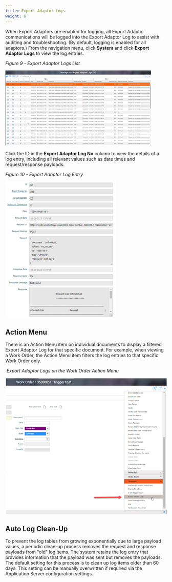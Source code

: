 ```yaml
---
title: Export Adaptor Logs
weight: 6
---
```


When Export Adaptors are enabled for logging, all Export Adaptor communications will be logged into the Export Adaptor Log to assist with auditing and troubleshooting. (By default, logging is enabled for all adaptors.) From the navigation menu, click **System** and click **Export Adaptor Logs** to view the log entries.

_Figure 9 - Export Adaptor Logs List_

![](assets/Pasted%20image%2020240807141340.png)

Click the ID in the **Export Adaptor Log No** column to view the details of a log entry, including all relevant values such as date times and request/response payloads.

_Figure 10 - Export Adaptor Log Entry_

![](assets/Pasted%20image%2020240807141351.png)

## Action Menu 
There is an Action Menu item on individual documents to display a filtered Export Adaptor Log for that specific document. For example, when viewing a Work Order, the Action Menu item filters the log entries to that specific Work Order only.

 *Export Adaptor Logs on the Work Order Action Menu*

![](assets/Pasted%20image%2020240807141403.png)

## Auto Log Clean-Up

To prevent the log tables from growing exponentially due to large payload values, a periodic clean-up process removes the request and response payloads from "old" log items. The system retains the log entry that provides information that the payload was sent but removes the payloads. The default setting for this process is to clean up log items older than 60 days. This setting can be manually overwritten if required via the Application Server configuration settings.
